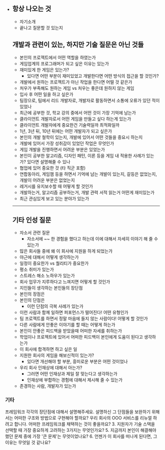 - ## 항상 나오는 것

  - 자기소개
  - 끝나고 질문할 것 있는지

  

  ## 개발과 관련이 있는, 하지만 기술 질문은 아닌 것들

  - 본인의 프로젝트에서 어떤 역할을 하였는가
  - 게임업계의 프로그래머가 되고 싶은 이유는 있는가
  - 재미있게 한 게임은 있는가? 
    - 있다면 어떤 부분이 재미있었고 개발한다면 어떤 방식의 접근을 할 것인가?
  - 개발에서 원하는 프로젝트가 아닌 작업을 한다면 어떨 것 같은가
  - 처우가 부족해도 원하는 게임 vs 처우는 좋은데 원하지 않는 게임
  - 입사 후 어떤 일을 하고 싶은가
  - 팀장으로, 팀에서 리드 개발자로, 개발자로 활동하면서 소통에 오류가 있던 적이 있었나
  - 최근에 공부한 것, 학교 강의 중에서 어떤 것이 가장 기억에 남는가
  - 클라이언트 개발자로서 어떤 게임을 만들고 싶다 하는게 있는가
  - 클라이언트 개발자에게 중요한건 기술력일까 최적화일까
  - 1년, 3년 뒤, 10년 뒤에는 어떤 개발자가 되고 싶은가
  - 본인의 개발 철학이 있는지, 개발에 있어서 어떤 것들을 중요시 하는지
  - 개발에 있어서 가장 성취감이 있었던 작업은 무엇인가
  - 게임 개발을 진행하면서 어려운 부분은 있었는가
  - 본인이 공부한 알고리즘, 디자인 패턴, 이론 등을 게임 내 적용한 사례가 있는가? 있다면 설명해줄 수 있나
  - 협업에 있어 중요한 것 (타 직군 포함)
  - 연합동아리, 게임잼 등을 하면서 기억에 남는 개발이 있는지, 갈등은 없었는지, 개발이 어려운 부분은 없었는지
  - 레거시를 유지보수할 때 어떻게 할 것인가
  - 개발하는거, 알고리즘 공부하는거, 개발 관력 서적 읽는거 어떤게 재미있는가
  - 최근 관심있게 보고 있는 분야가 있는가

  

  ---

  ## 기타 인성 질문

  - 자소서 관련 질문
    - 자소서에 ~~ 한 경험을 했다고 하는데 이에 대해서 자세히 이야기 해 줄 수 있는가
  - 많은 회사들 중에 왜 이 회사에 지원을 하게 되었는가
  - 야근에 대해서 어떻게 생각하는가
  - 일정이 중요한가 vs 퀄리티가 중요한가
  - 평소 취미가 있는가
  - 스트레스 해소 노하우가 있는가
  - 회사 업무가 지루하다고 느껴지면 어떻게 할 것인가
  - 지인들이 생각하는 본인들의 장단점
  - 본인의 장점은
  - 본인의 단점은
    - 이런 단점의 극복 사례가 있는가
  - 이런 사람과 함께 일하면 퍼포먼스가 떨어진다! 어떤 유형인가
  - 팀 프로젝트를 하면서 정말 마음에 들지 않는 사람이다! 어떻게 할 것인가
  - 다른 사람에게 안좋은 이야기를 할 때는 어떻게 하는가
  - 본인이 안좋은 피드백을 받았을때 어떠한 자세를 취하는가
  - 학업이나 프로젝트에 있어서 어떠한 피드백이 본인에게 도움이 된다고 생각하는가
  - 이 회사에 합격하면 하고 싶은 일
  - 지원한 회사의 게임을 해보신적이 있는가?
    - 있다면 개선해야 할 부분, 흥미로운 부분은 어떤 것이었나
  - 우리 회사 인재상에 대해서 아는가?
    - 그러면 어떤 인재상과 제일 잘 맞는다고 생각하는가
    - 인재상에 부합하는 경험에 대해서 제시해 줄 수 있는가
  - 존경하는 사람, 개발자가 있는가


### 기타
프레임워크 각각의 장단점에 대해서 설명해주세요.
설명하신 그 단점들을 보완하기 위해서는 어떠한 구조와 방법으로 구현해야 할까요?
우리 회사의 OOO 서비스를 리뉴얼 하려고 합니다. 어떠한 프레임워크를 채택하는 것이 좋을까요?
3. 지원자가 기술 스택을 선택할 때 가장 중요하게 고려하는 3가지는 무엇인가요?
5. 지금까지 본인이 해결해야 했던 문제 중에 가장 '큰 문제'는 무엇이었나요?
6. 언젠가 이 회사를 떠나게 된다면, 그 이유는 무엇일 것 같나요?



  
